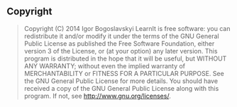 Copyright
---------

> Copyright (C) 2014  Igor Bogoslavskyi
> LearnIt is free software: you can redistribute it and/or modify
> it under the terms of the GNU General Public License as published
> the Free Software Foundation, either version 3 of the License, or
> (at your option) any later version.
> This program is distributed in the hope that it will be useful,
> but WITHOUT ANY WARRANTY; without even the implied warranty of
> MERCHANTABILITY or FITNESS FOR A PARTICULAR PURPOSE.  See the
> GNU General Public License for more details.
> You should have received a copy of the GNU General Public License
> along with this program.  If not, see <http://www.gnu.org/licenses/>.

